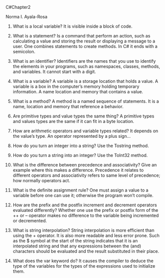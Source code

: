 C#Chapter2

Norma I. Ayala-Rosa

1. What is a local variable?
It is visible inside a block of code.

2. What is a statement?
Is a command that perform an action, such as calculating a value and storing the result or displaying a message to a user.  One combines statements to create methods.  In C# 
it ends with a semicolon.

3. What is an identifier?
Identifiers are the names that you use to identify the elements in your programs, such as namespaces, classes, methods, and variables.  It cannot start with a digit.

4.  What is a variable?
A variable is a storage location that holds a value. A variable is a box in the computer’s memory holding temporary information. A name location and memory that contains a value.

5. What is a method?
A method is a named sequence of statements.  It is a name, location and memory that reference a behavior.

6. Are primitive types and value types the same thing?
A primitive types and values types are the same if it can fit in a byte location.  

7.  How are arithmetic operators and variable types related?
It depends on the value’s type.  An operator represented by a plus sign…

8. How do you turn an integer into a string?
Use the Tostring method.

9. How do you turn a string into an integer?
Use the ToInt32 method.

10. What is the difference between precedence and associativity? Give an example where this makes a difference.
Precedence it relates to different operators and associativity refers to same level of precedence; how normally operators act.

11. What is the definite assignment rule?
One must assign a value to a variable before one can use it; otherwise the program won’t compile.

12. How are the prefix and the postfix increment and decrement operators evaluated differently?  Whether one use the prefix or postfix form of the ++ or – operator makes no difference to the variable being incremented or decremented.

13. What is string interpolation?
String interpolation is more efficient than using the + operator.  It is also more readable and less error prone.  Such as the $ symbol at the start of the string indicates that it is an interpolated string and that any expressions between the (and) characters should be evaluated and the result substituted in their place.

14. What does the var keyword do?
It causes the compiler to deduce the type of the variables for the types of the expressions used to initialize them.
